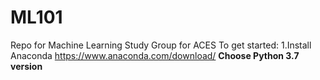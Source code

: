 # ML101
Repo for Machine Learning Study Group for ACES 
To get started:
1.Install Anaconda
https://www.anaconda.com/download/
**Choose Python 3.7 version**


